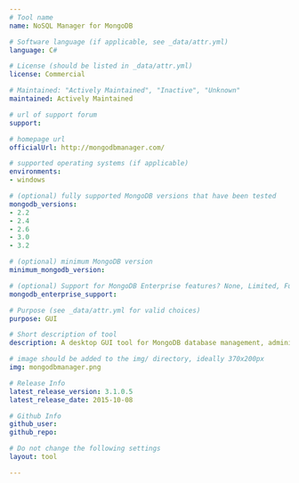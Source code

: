 ```yaml
---
# Tool name
name: NoSQL Manager for MongoDB

# Software language (if applicable, see _data/attr.yml)
language: C#

# License (should be listed in _data/attr.yml)
license: Commercial

# Maintained: "Actively Maintained", "Inactive", "Unknown"
maintained: Actively Maintained

# url of support forum
support: 

# homepage url
officialUrl: http://mongodbmanager.com/

# supported operating systems (if applicable) 
environments:
- windows

# (optional) fully supported MongoDB versions that have been tested
mongodb_versions:
- 2.2
- 2.4
- 2.6
- 3.0
- 3.2

# (optional) minimum MongoDB version
minimum_mongodb_version:

# (optional) Support for MongoDB Enterprise features? None, Limited, Full
mongodb_enterprise_support: 

# Purpose (see _data/attr.yml for valid choices)
purpose: GUI

# Short description of tool
description: A desktop GUI tool for MongoDB database management, administration and development. Unites user-friendly GUI and Shell power.

# image should be added to the img/ directory, ideally 370x200px
img: mongodbmanager.png 

# Release Info
latest_release_version: 3.1.0.5
latest_release_date: 2015-10-08

# Github Info
github_user:
github_repo:

# Do not change the following settings
layout: tool

---
```

